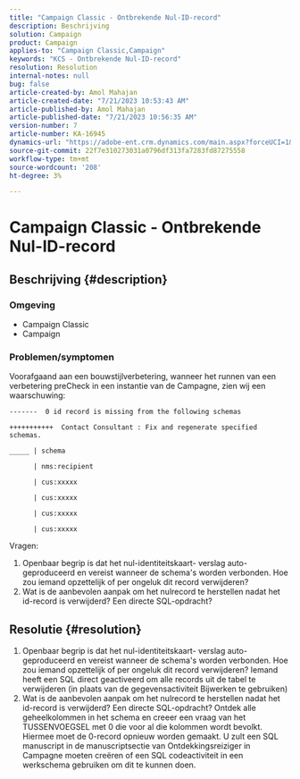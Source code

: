 ```yaml
---
title: "Campaign Classic - Ontbrekende Nul-ID-record"
description: Beschrijving
solution: Campaign
product: Campaign
applies-to: "Campaign Classic,Campaign"
keywords: "KCS - Ontbrekende Nul-ID-record"
resolution: Resolution
internal-notes: null
bug: false
article-created-by: Amol Mahajan
article-created-date: "7/21/2023 10:53:43 AM"
article-published-by: Amol Mahajan
article-published-date: "7/21/2023 10:56:35 AM"
version-number: 7
article-number: KA-16945
dynamics-url: "https://adobe-ent.crm.dynamics.com/main.aspx?forceUCI=1&pagetype=entityrecord&etn=knowledgearticle&id=8593aad9-b427-ee11-9966-6045bd0067ea"
source-git-commit: 22f7e310273031a0796df313fa7283fd87275558
workflow-type: tm+mt
source-wordcount: '208'
ht-degree: 3%

---
```


# Campaign Classic - Ontbrekende Nul-ID-record

## Beschrijving {#description}


### <b>Omgeving</b>

- Campaign Classic
- Campaign




### <b>Problemen/symptomen</b>

Voorafgaand aan een bouwstijlverbetering, wanneer het runnen van een verbetering preCheck in een instantie van de Campagne, zien wij een waarschuwing:


```
-------  0 id record is missing from the following schemas

+++++++++++  Contact Consultant : Fix and regenerate specified schemas.

_____ | schema                   

      | nms:recipient            

      | cus:xxxxx     

      | cus:xxxxx         

      | cus:xxxxx        

      | cus:xxxxx
```


Vragen:

1. Openbaar begrip is dat het nul-identiteitskaart- verslag auto-geproduceerd en vereist wanneer de schema&#39;s worden verbonden. Hoe zou iemand opzettelijk of per ongeluk dit record verwijderen?
2. Wat is de aanbevolen aanpak om het nulrecord te herstellen nadat het id-record is verwijderd? Een directe SQL-opdracht?



## Resolutie {#resolution}


1. Openbaar begrip is dat het nul-identiteitskaart- verslag auto-geproduceerd en vereist wanneer de schema&#39;s worden verbonden. Hoe zou iemand opzettelijk of per ongeluk dit record verwijderen? Iemand heeft een SQL direct geactiveerd om alle records uit de tabel te verwijderen (in plaats van de gegevensactiviteit Bijwerken te gebruiken)
2. Wat is de aanbevolen aanpak om het nulrecord te herstellen nadat het id-record is verwijderd? Een directe SQL-opdracht? Ontdek alle geheelkolommen in het schema en creeer een vraag van het TUSSENVOEGSEL met 0 die voor al die kolommen wordt bevolkt. Hiermee moet de 0-record opnieuw worden gemaakt. U zult een SQL manuscript in de manuscriptsectie van Ontdekkingsreiziger in Campagne moeten creëren of een SQL codeactiviteit in een werkschema gebruiken om dit te kunnen doen.

